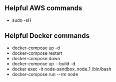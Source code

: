 <!-- apt-get update && apt-get install make -->

## Helpful AWS commands

- sudo -sH

## Helpful Docker commands

- docker-compose up -d
- docker-compose restart
- docker-compose down
- docker-compose up --build -d
- docker exec -it node-sandbox_node_1 /bin/bash
- docker-compose run --rm node
